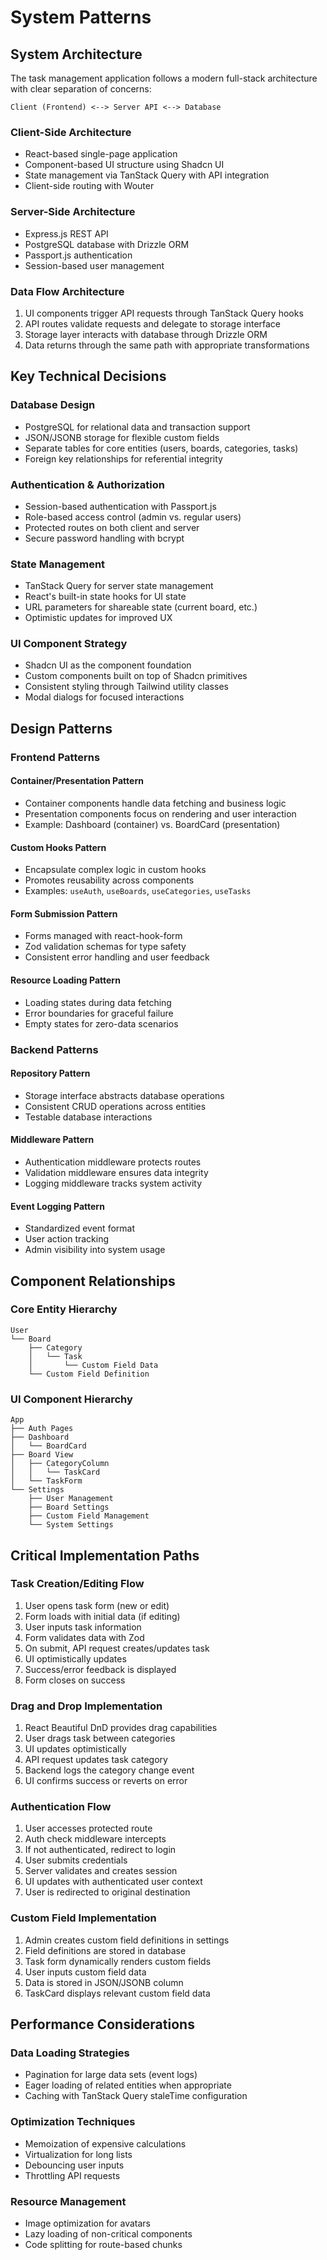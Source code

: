 # System Patterns

## System Architecture

The task management application follows a modern full-stack architecture with clear separation of concerns:

```
Client (Frontend) <--> Server API <--> Database
```

### Client-Side Architecture
- React-based single-page application
- Component-based UI structure using Shadcn UI
- State management via TanStack Query with API integration
- Client-side routing with Wouter

### Server-Side Architecture
- Express.js REST API
- PostgreSQL database with Drizzle ORM
- Passport.js authentication
- Session-based user management

### Data Flow Architecture
1. UI components trigger API requests through TanStack Query hooks
2. API routes validate requests and delegate to storage interface
3. Storage layer interacts with database through Drizzle ORM
4. Data returns through the same path with appropriate transformations

## Key Technical Decisions

### Database Design
- PostgreSQL for relational data and transaction support
- JSON/JSONB storage for flexible custom fields
- Separate tables for core entities (users, boards, categories, tasks)
- Foreign key relationships for referential integrity

### Authentication & Authorization
- Session-based authentication with Passport.js
- Role-based access control (admin vs. regular users)
- Protected routes on both client and server
- Secure password handling with bcrypt

### State Management
- TanStack Query for server state management
- React's built-in state hooks for UI state
- URL parameters for shareable state (current board, etc.)
- Optimistic updates for improved UX

### UI Component Strategy
- Shadcn UI as the component foundation
- Custom components built on top of Shadcn primitives
- Consistent styling through Tailwind utility classes
- Modal dialogs for focused interactions

## Design Patterns

### Frontend Patterns

#### Container/Presentation Pattern
- Container components handle data fetching and business logic
- Presentation components focus on rendering and user interaction
- Example: Dashboard (container) vs. BoardCard (presentation)

#### Custom Hooks Pattern
- Encapsulate complex logic in custom hooks
- Promotes reusability across components
- Examples: `useAuth`, `useBoards`, `useCategories`, `useTasks`

#### Form Submission Pattern
- Forms managed with react-hook-form
- Zod validation schemas for type safety
- Consistent error handling and user feedback

#### Resource Loading Pattern
- Loading states during data fetching
- Error boundaries for graceful failure
- Empty states for zero-data scenarios

### Backend Patterns

#### Repository Pattern
- Storage interface abstracts database operations
- Consistent CRUD operations across entities
- Testable database interactions

#### Middleware Pattern
- Authentication middleware protects routes
- Validation middleware ensures data integrity
- Logging middleware tracks system activity

#### Event Logging Pattern
- Standardized event format
- User action tracking
- Admin visibility into system usage

## Component Relationships

### Core Entity Hierarchy
```
User
└── Board
    ├── Category
    │   └── Task
    │       └── Custom Field Data
    └── Custom Field Definition
```

### UI Component Hierarchy
```
App
├── Auth Pages
├── Dashboard
│   └── BoardCard
├── Board View
│   ├── CategoryColumn
│   │   └── TaskCard
│   └── TaskForm
└── Settings
    ├── User Management
    ├── Board Settings
    ├── Custom Field Management
    └── System Settings
```

## Critical Implementation Paths

### Task Creation/Editing Flow
1. User opens task form (new or edit)
2. Form loads with initial data (if editing)
3. User inputs task information
4. Form validates data with Zod
5. On submit, API request creates/updates task
6. UI optimistically updates
7. Success/error feedback is displayed
8. Form closes on success

### Drag and Drop Implementation
1. React Beautiful DnD provides drag capabilities
2. User drags task between categories
3. UI updates optimistically
4. API request updates task category
5. Backend logs the category change event
6. UI confirms success or reverts on error

### Authentication Flow
1. User accesses protected route
2. Auth check middleware intercepts
3. If not authenticated, redirect to login
4. User submits credentials
5. Server validates and creates session
6. UI updates with authenticated user context
7. User is redirected to original destination

### Custom Field Implementation
1. Admin creates custom field definitions in settings
2. Field definitions are stored in database
3. Task form dynamically renders custom fields
4. User inputs custom field data
5. Data is stored in JSON/JSONB column
6. TaskCard displays relevant custom field data

## Performance Considerations

### Data Loading Strategies
- Pagination for large data sets (event logs)
- Eager loading of related entities when appropriate
- Caching with TanStack Query staleTime configuration

### Optimization Techniques
- Memoization of expensive calculations
- Virtualization for long lists
- Debouncing user inputs
- Throttling API requests

### Resource Management
- Image optimization for avatars
- Lazy loading of non-critical components
- Code splitting for route-based chunks